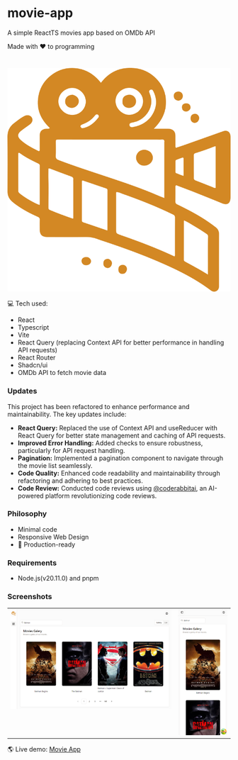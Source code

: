 # movie-app

A simple ReactTS movies app based on OMDb API

Made with ❤️ to programming

<p align="center" style="margin-top: 40px">
  <img src="src/assets/logo.svg" alt="movie-app logo">
</p>

💻 Tech used:

- React
- Typescript
- Vite
- React Query (replacing Context API for better performance in handling API requests)
- React Router
- Shadcn/ui
- OMDb API to fetch movie data

### Updates

This project has been refactored to enhance performance and maintainability. The key updates include:

- **React Query:** Replaced the use of Context API and useReducer with React Query for better state management and caching of API requests.
- **Improved Error Handling:** Added checks to ensure robustness, particularly for API request handling.
- **Pagination:** Implemented a pagination component to navigate through the movie list seamlessly.
- **Code Quality:** Enhanced code readability and maintainability through refactoring and adhering to best practices.
- **Code Review:** Conducted code reviews using [@coderabbitai](https://github.com/coderabbitai), an AI-powered platform revolutionizing code reviews.

### Philosophy

- Minimal code
- Responsive Web Design
- 🚀 Production-ready

### Requirements

- Node.js(v20.11.0) and pnpm

### Screenshots

<table>
  <tr>
    <td valign="top"><img src="src/assets/desktop_view.png" alt="Desktop View" style="max-width: 100%;"></td>
    <td valign="top"><img src="src/assets/mobile_view.png" alt="Mobile View" style="max-width: 100%;"></td>
  </tr>
</table>


🌎 Live demo: [Movie App](https://movie-app-omdb-lz.netlify.app/)
